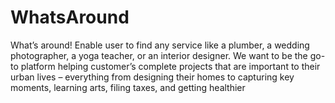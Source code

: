 # WhatsAround
What’s around! Enable user to find any service like a plumber, a wedding photographer, a yoga teacher, or an interior designer. We want to be the go-to platform helping customer’s complete projects that are important to their urban lives – everything from designing their homes to capturing key moments, learning arts, filing taxes, and getting healthier

